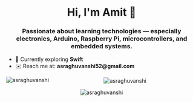 <!DOCTYPE html>
<html lang="en">

<head>
  <meta charset="UTF-8" />
  <meta http-equiv="X-UA-Compatible" content="IE=edge" />
  <meta name="viewport" content="width=device-width, initial-scale=1.0"/>
</head>

<body>
  <h1 align="center">Hi, I'm Amit 👋</h1>

  <h3 align="center">
    Passionate about learning technologies — especially electronics, Arduino, Raspberry Pi, microcontrollers, and embedded systems.
  </h3>

  <ul>
    <li>🌱 Currently exploring <strong>Swift</strong></li>
    <li>✉️ Reach me at: <strong>asraghuvanshi52@gmail.com</strong></li>
  </ul>

  <div align="center">
  <p>
    <img align="left"
            src="https://github-readme-stats.vercel.app/api/top-langs?username=asraghuvanshi&show_icons=true&locale=en&layout=compact"
            alt="asraghuvanshi"/>
  </p>      
  <p>&nbsp;
    <img align="center" src="https://github-readme-stats.vercel.app/api?username=asraghuvanshi&show_icons=true&locale=en"
            alt="asraghuvanshi"/>
  </p>
    <p>
      <img align="center" src="https://github-readme-streak-stats.herokuapp.com/?user=asraghuvanshi&"
            alt="asraghuvanshi"/>
    </p>
  </div>
</body>
</html>
